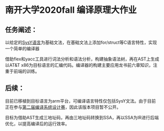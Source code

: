 # 南开大学2020fall 编译原理大作业

## 任务阐述：

以给定的[SysY语言](https://gitlab.eduxiji.net/nscscc/compiler2021/-/blob/master/SysY%E8%AF%AD%E8%A8%80%E5%AE%9A%E4%B9%89.pdf)为基础文法，在基础文法上添加for/struct等C语言特性，实现一个简单的编译器

借助flex和yacc工具进行词法分析和语法分析，构建抽象语法树，再在AST上生成以AT&T x86为目标语言的汇编代码。编译器的构建主要应用龙书前六章知识，注重于前端的训练。

## 后续：

目前已移植到目标语言为arm平台，可编译语言特性仅包括SysY文法。由于目前正在参与[第二届编译系统设计赛](https://course.educg.net/sv2/indexexp/contest/contest.jsp?contestID=3SpdT9reSjk)，因此该版本项目暂不公开。

目标为借助AST生成三地址码，再由三地址码转换到SSA，再以SSA为IR进行后端优化，以提高编译后的运行效率。

